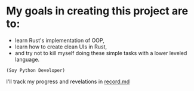 # My goals in creating this project are to:
- learn Rust's implementation of OOP,
- learn how to create clean UIs in Rust,
- and try not to kill myself doing these simple tasks with a lower leveled language.

`(Soy Python Developer)`

I'll track my progress and revelations in [record.md](record.md)